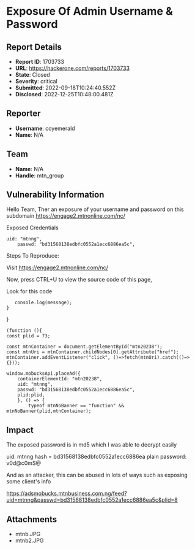 # Exposure Of Admin Username & Password

## Report Details
- **Report ID**: 1703733
- **URL**: https://hackerone.com/reports/1703733
- **State**: Closed
- **Severity**: critical
- **Submitted**: 2022-09-18T10:24:40.552Z
- **Disclosed**: 2022-12-25T10:48:00.481Z

## Reporter
- **Username**: coyemerald
- **Name**: N/A

## Team
- **Name**: N/A
- **Handle**: mtn_group

## Vulnerability Information
Hello Team, 
Ther an exposure of your username and password on this    subdomain https://engage2.mtnonline.com/nc/


Exposed Credentials

    uid: "mtnng",
        passwd: "bd31568138edbfc0552a1ecc6886ea5c",



Steps To Reproduce:

Visit https://engage2.mtnonline.com/nc/ 

Now, press CTRL+U to view the source code of this page,


Look for this code




       console.log(message);
    }
}

    (function (){
    const plid = 73;

    const mtnContainer = document.getElementById("mtn20238");
    const mtnUri = mtnContainer.childNodes[0].getAttribute("href");
    mtnContainer.addEventListener("click", ()=>fetch(mtnUri).catch(()=>{}));

    window.mobucksApi.placeAd({
        containerElementId: "mtn20238",
        uid: "mtnng",
        passwd: "bd31568138edbfc0552a1ecc6886ea5c",
        plid:plid,
        }, () => { 
            typeof mtnNoBanner == "function" && mtnNoBanner(plid,mtnContainer);

## Impact

The exposed password is in md5 which I was able to decrypt easily

uid: mtnng
hash = bd31568138edbfc0552a1ecc6886ea
plain password: v0d@c0mS@

And as an attacker, this can be abused in lots of ways such as exposing some client's info

https://adsmobucks.mtnbusiness.com.ng/feed?uid=mtnng&passwd=bd31568138edbfc0552a1ecc6886ea5c&plid=8

## Attachments
- mtnb.JPG
- mtnb2.JPG
